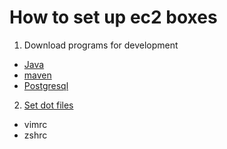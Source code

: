 # How to set up ec2 boxes

1. Download programs for development

  - [Java](install_guide/install_java.md)
  - [maven](install_guide/install_maven.md)
  - [Postgresql](install_guide/install_postgresql.md)

2. [Set dot files](install_guide/dot_files/install_dot_files.md)
  - vimrc
  - zshrc
